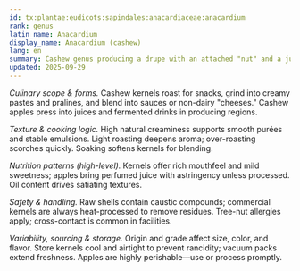 ```yaml
---
id: tx:plantae:eudicots:sapindales:anacardiaceae:anacardium
rank: genus
latin_name: Anacardium
display_name: Anacardium (cashew)
lang: en
summary: Cashew genus producing a drupe with an attached "nut" and a juicy cashew apple; kernels appear roasted, salted, ground into pastes, and spun into dairy-like sauces and confections.
updated: 2025-09-29
---
```


_Culinary scope & forms._ Cashew kernels roast for snacks, grind into creamy pastes and pralines, and blend into sauces or non-dairy "cheeses." Cashew apples press into juices and fermented drinks in producing regions.

_Texture & cooking logic._ High natural creaminess supports smooth purées and stable emulsions. Light roasting deepens aroma; over-roasting scorches quickly. Soaking softens kernels for blending.

_Nutrition patterns (high-level)._ Kernels offer rich mouthfeel and mild sweetness; apples bring perfumed juice with astringency unless processed. Oil content drives satiating textures.

_Safety & handling._ Raw shells contain caustic compounds; commercial kernels are always heat-processed to remove residues. Tree-nut allergies apply; cross-contact is common in facilities.

_Variability, sourcing & storage._ Origin and grade affect size, color, and flavor. Store kernels cool and airtight to prevent rancidity; vacuum packs extend freshness. Apples are highly perishable—use or process promptly.
